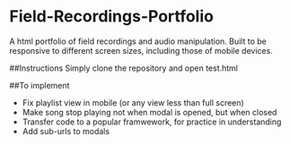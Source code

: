 # Field-Recordings-Portfolio
A html portfolio of field recordings and audio manipulation. Built to be responsive to different screen sizes, including those of mobile devices.

##Instructions
Simply clone the repository and open test.html

##To implement
- Fix playlist view in mobile (or any view less than full screen)
- Make song stop playing not when modal is opened, but when closed
- Transfer code to a popular framwework, for practice in understanding
- Add sub-urls to modals
